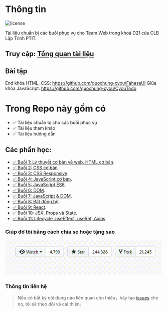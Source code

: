# Thông tin

![license](https://img.shields.io/crates/l/rustc-serialize/0.3.24.svg)


Tài liệu chuẩn bị các buổi phục vụ cho Team Web trong khoá D21 của CLB Lập Trình PTIT.


## Truy cập: [Tổng quan tài liệu](https://quochung-cyou.github.io/WebDocument/) 

## Bài tập

End khóa HTML, CSS: https://github.com/quochung-cyou/FahasaUI
Giữa khóa JavaScript: https://github.com/quochung-cyou/CyouTodo



# Trong Repo này gồm có

- ✅ Tài liệu chuẩn bị cho các buổi phục vụ
- ✅ Tài liệu tham khảo
- ✅ Tài liệu hướng dẫn


## Các phần học:

- [✅ Buổi 1: Lý thuyết cơ bản về web, HTML cơ bản](https://quochung-cyou.github.io/WebDocument/Buoi1). 
- [✅ Buổi 2: CSS cơ bản](https://quochung-cyou.github.io/WebDocument/Buoi2).
- [✅ Buổi 3: CSS Responsive](https://quochung-cyou.github.io/WebDocument/Buoi3).
- [✅ Buổi 4: JavaScript cơ bản](https://quochung-cyou.github.io/WebDocument/Buoi4).
- [✅ Buổi 5: JavaScript ES6](https://quochung-cyou.github.io/WebDocument/Buoi5).
- [✅ Buổi 6: DOM](https://quochung-cyou.github.io/WebDocument/Buoi6).
- [✅ Buổi 7: JavaScript & DOM](https://quochung-cyou.github.io/WebDocument/Buoi7).
- [✅ Buổi 8: Bất đồng bộ](https://quochung-cyou.github.io/WebDocument/Buoi8).
- [✅ Buổi 9: React](https://quochung-cyou.github.io/WebDocument/Buoi9).
- [✅ Buổi 10: JSX, Props và State](https://quochung-cyou.github.io/WebDocument/Buoi10).
- [✅ Buổi 11: Lifecycle, useEffect, useRef, Axios](https://quochung-cyou.github.io/WebDocument/Buoi11).


### Giúp đỡ tôi bằng cách chia sẻ hoặc tặng sao

![](asset/stars.gif)

### Thông tin liên hệ 

> Nếu có bất kỳ nội dung nào liên quan còn thiếu，hãy tạo [issues](https://github.com/quochung-cyou/WebDocument/issues) cho nó, tôi sẽ theo dõi và cải thiện。
